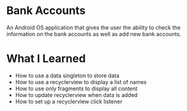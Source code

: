 # Bank Accounts

An Android OS application that gives the user the ability to check the information on the bank accounts as well as 
add new bank accounts.

# What I Learned

* How to use a data singleton to store data
* How to use a recyclerview to display a list of names
* How to use only fragments to display all content
* How to update recyclerview when data is added
* How to set up a recyclerview click listener
